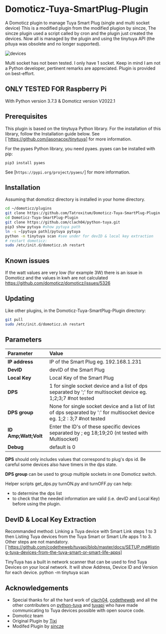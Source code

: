 # Domoticz-Tuya-SmartPlug-Plugin

A Domoticz plugin to manage Tuya Smart Plug (single and multi socket device)
This is a modified plugin from the modified plugion by sincze, The sincze plugin used a script called by cron and the plugin just created the devices.
Now all is managed by the plugin and using the tinytuya API (the pituya was obsolete and no longer supported).

![devices](https://github.com/sincze/Domoticz-Tuya-SmartPlug-Plugin/blob/master/Tuya%20Smartplug.JPG)

Multi socket has not been tested. I only have 1 socket. Keep in mind I am not a Python developer, pertinent remarks are appreciated. 
Plugin is provided on best-effort.

## ONLY TESTED FOR Raspberry Pi

With Python version 3.7.3 & Domoticz version V2022.1
## Prerequisites

This plugin is based on the tinytuya Python library. For the installation of this library,
follow the Installation guide below.
See [`https://github.com/jasonacox/tinytuya] for more information.

For the pyaes Python library, you need pyaes. pyaes can be installed with pip:
```
pip3 install pyaes
```
See [`https://pypi.org/project/pyaes/`] for more information.

## Installation

Assuming that domoticz directory is installed in your home directory.

```bash
cd ~/domoticz/plugins
git clone https://github.com/Tatroxitum/Domoticz-Tuya-SmartPlug-Plugin
cd Domoticz-Tuya-SmartPlug-Plugin
git clone https://github.com/clach04/python-tuya.git
pip3 show pytuya #show pytuya path
ln -s ~[pytuya path]/pytuya pytuya
python -m tinytuya scan #see under for devID & local key extraction
# restart domoticz:
sudo /etc/init.d/domoticz.sh restart
```
## Known issues

If the watt values are very low (for example 3W) there is an issue in Domoticz and the values in kwh are not calculated
https://github.com/domoticz/domoticz/issues/5326


## Updating

Like other plugins, in the Domoticz-Tuya-SmartPlug-Plugin directory:
```bash
git pull
sudo /etc/init.d/domoticz.sh restart
```

## Parameters

| Parameter | Value |
| :--- | :--- |
| **IP address** | IP of the Smart Plug eg. 192.168.1.231 |
| **DevID** | devID of the Smart Plug |
| **Local Key** | Local Key of the Smart Plug |
| **DPS** |	1 for single socket device and a list of dps separated by ';' for multisocket device eg. 1;2;3;7 #not tested
| **DPS group** | None for single socket device and a list of list of dps separated by ':' for multisocket device eg. 1;2 : 3;7 #not tested
| **ID Amp;Watt;Volt** | Enter the ID's of these specific devices separated by ; eg 18;19;20 (nt tested with Multisocket)
| **Debug** | default is 0 |

**DPS** should only includes values that correspond to plug's dps id. Be careful some devices also have timers in the dps state.

**DPS group** can be used to group multiple sockets in one Domoticz switch.

Helper scripts get_dps.py turnON.py and turnOFF.py can help:
* to determine the dps list
* to check that the needed information are valid (i.e. devID and Local Key) before using the plugin.

## DevID & Local Key Extraction

Recommanded method:
Linking a Tuya device with Smart Link steps 1 to 3 then Listing Tuya devices from the Tuya Smart or Smart Life apps 1 to 3. 
Other steps are not mandatory.
[`https://github.com/codetheweb/tuyapi/blob/master/docs/SETUP.md#listing-tuya-devices-from-the-tuya-smart-or-smart-life-apps]

TinyTuya has a built in network scanner that can be used to find Tuya Devices on your local network. It will show Address, Device ID and Version for each device.
python -m tinytuya scan

## Acknowledgements

* Special thanks for all the hard work of [clach04](https://github.com/clach04), [codetheweb](https://github.com/codetheweb/) and all the other contributers on [python-tuya](https://github.com/clach04/python-tuya) and [tuyapi](https://github.com/codetheweb/tuyapi) who have made communicating to Tuya devices possible with open source code.
* Domoticz team
* Original Plugin by [Tixi](https://github.com/tixi/Domoticz-Tuya-SmartPlug-Plugin)
* Modifed Plugin by [sincze](https://github.com/sincze/Domoticz-Tuya-SmartPlug-Plugin)
